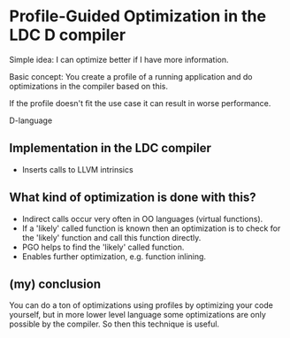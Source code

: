 # Profile-Guided Optimization in the LDC D compiler

Simple idea: I can optimize better if I have more information.

Basic concept: You create a profile of a running application and do optimizations in the compiler based on this.

If the profile doesn't fit the use case it can result in worse performance.

D-language

## Implementation in the LDC compiler

* Inserts calls to LLVM intrinsics

## What kind of optimization is done with this?

* Indirect calls occur very often in OO languages (virtual functions).
* If a 'likely' called function is known then an optimization is to check for the 'likely' function and call this function directly.
* PGO helps to find the 'likely' called function.
* Enables further optimization, e.g. function inlining.

## (my) conclusion

You can do a ton of optimizations using profiles by optimizing your code yourself, but in more lower level language some optimizations are only possible by the compiler. So then this technique is useful.